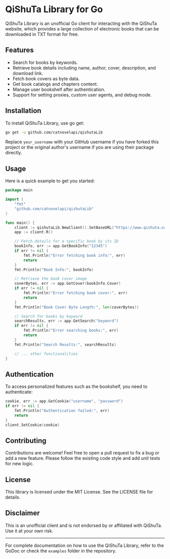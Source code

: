 
# QiShuTa Library for Go

QiShuTa Library is an unofficial Go client for interacting with the QiShuTa website, which provides a large collection of electronic books that can be downloaded in TXT format for free.

## Features

- Search for books by keywords.
- Retrieve book details including name, author, cover, description, and download link.
- Fetch book covers as byte data.
- Get book catalogs and chapters content.
- Manage user bookshelf after authentication.
- Support for setting proxies, custom user agents, and debug mode.

## Installation

To install QiShuTa Library, use go get:

```bash
go get -u github.com/catnovelapi/qishutaLib
```

Replace `your_username` with your GitHub username if you have forked this project or the original author's username if you are using their package directly.

## Usage

Here is a quick example to get you started:

```go
package main

import (
    "fmt"
    "github.com/catnovelapi/qishutaLib"
)

func main() {
    client := qishutaLib.NewClient().SetBaseURL("https://www.qishuta.org")
    app := client.R()

    // Fetch details for a specific book by its ID
    bookInfo, err := app.GetBookInfo("12345")
    if err != nil {
        fmt.Println("Error fetching book info:", err)
        return
    }
    fmt.Println("Book Info:", bookInfo)

    // Retrieve the book cover image
    coverBytes, err := app.GetCover(bookInfo.Cover)
    if err != nil {
        fmt.Println("Error fetching book cover:", err)
        return
    }
    fmt.Println("Book Cover Byte Length:", len(coverBytes))

    // Search for books by keyword
    searchResults, err := app.GetSearch("keyword")
    if err != nil {
        fmt.Println("Error searching books:", err)
        return
    }
    fmt.Println("Search Results:", searchResults)

    // ... other functionalities
}
```

## Authentication

To access personalized features such as the bookshelf, you need to authenticate:

```go
cookie, err := app.GetCookie("username", "password")
if err != nil {
    fmt.Println("Authentication failed:", err)
    return
}
client.SetCookie(cookie)
```

## Contributing

Contributions are welcome! Feel free to open a pull request to fix a bug or add a new feature. Please follow the existing code style and add unit tests for new logic.

## License

This library is licensed under the MIT License. See the LICENSE file for details.

## Disclaimer

This is an unofficial client and is not endorsed by or affiliated with QiShuTa. Use it at your own risk.

---

For complete documentation on how to use the QiShuTa Library, refer to the GoDoc or check the `examples` folder in the repository.
 